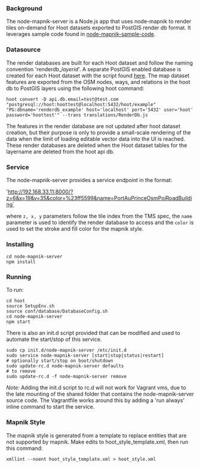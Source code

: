 ### Background
The node-mapnik-server is a Node.js app that uses node-mapnik to render tiles on-demand for Hoot datasets exported to PostGIS render db format.  It leverages sample code found in [node-mapnik-sample-code](https://github.com/mapnik/node-mapnik-sample-code).

### Datasource
The render databases are built for each Hoot dataset and follow the naming convention 'renderdb_*layerid*'.  A separate PostGIS enabled database is created for each Hoot dataset with the script found [here](https://github.com/ngageoint/hootenanny/blob/mapnik/scripts/services/exportrenderdb.sh).  The map dataset features are exported from the OSM nodes, ways, and relations in the hoot db to PostGIS layers using the following hoot command:

`hoot convert -D api.db.email=test@test.com "postgresql://hoot:hoottest@localhost:5432/hoot/example" "PG:dbname='renderdb_example' host='localhost' port='5432' user='hoot' password='hoottest'" --trans translations/RenderDb.js`

The features in the render database are not updated after hoot dataset creation, but their purpose is only to provide a small-scale rendering of the data when the limit of loading editable vector data into the UI is reached.  These render databases are deleted when the Hoot dataset tables for the layername are deleted from the hoot api db.

### Service
The node-mapnik-server provides a service endpoint in the format:

'http://192.168.33.11:8000/?z=6&x=19&y=35&color=%23ff5599&name=PortAuPrinceOsmPoiRoadBuilding`

where `z, x, y` parameters follow the tile index from the TMS spec, the `name` parameter is used to identify the render database to access and the `color` is used to set the stroke and fill color for the mapnik style.

### Installing
```
cd node-mapnik-server
npm install
```
### Running
To run:
```
cd hoot
source SetupEnv.sh
source conf/database/DatabaseConfig.sh
cd node-mapnik-server
npm start
```

There is also an init.d script provided that can be modified and used to automate the start/stop of this service.

```
sudo cp init.d/node-mapnik-server /etc/init.d
sudo service node-mapnik-server [start|stop|status|restart]
# optionally start/stop on boot/shutdown
sudo update-rc.d node-mapnik-server defaults
# to remove
sudo update-rc.d -f node-mapnik-server remove
```

*Note:*  Adding the init.d script to rc.d will not work for Vagrant vms, due to the late mounting of the shared folder that contains the node-mapnik-server source code.  The Vagrantfile works around this by adding a 'run always' inline command to start the service.

### Mapnik Style
The mapnik style is generated from a template to replace entities that are not supported by mapnik.  Make edits to hoot_style_template.xml, then run this command:

`xmllint --noent hoot_style_template.xml > hoot_style.xml`
